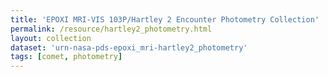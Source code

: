 ```yaml
---
title: 'EPOXI MRI-VIS 103P/Hartley 2 Encounter Photometry Collection'
permalink: /resource/hartley2_photometry.html
layout: collection
dataset: 'urn-nasa-pds-epoxi_mri-hartley2_photometry'
tags: [comet, photometry]
---
```

